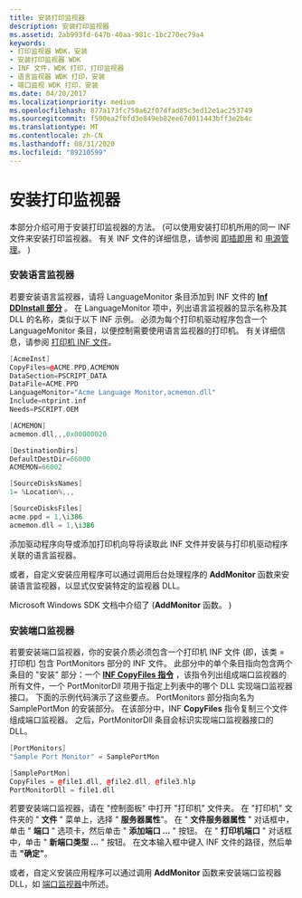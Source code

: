 ```yaml
---
title: 安装打印监视器
description: 安装打印监视器
ms.assetid: 2ab993fd-647b-40aa-981c-1bc270ec79a4
keywords:
- 打印监视器 WDK，安装
- 安装打印监视器 WDK
- INF 文件，WDK 打印，打印监视器
- 语言监视器 WDK 打印，安装
- 端口监视 WDK 打印，安装
ms.date: 04/20/2017
ms.localizationpriority: medium
ms.openlocfilehash: 877a173fc750a62f07dfad85c3ed12e1ac253749
ms.sourcegitcommit: f500ea2fbfd3e849eb82ee67d011443bff3e2b4c
ms.translationtype: MT
ms.contentlocale: zh-CN
ms.lasthandoff: 08/31/2020
ms.locfileid: "89210599"
---
```

# <a name="installing-a-print-monitor"></a>安装打印监视器





本部分介绍可用于安装打印监视器的方法。  (可以使用安装打印机所用的同一 INF 文件来安装打印监视器。 有关 INF 文件的详细信息，请参阅 [即插即用](../kernel/introduction-to-plug-and-play.md) 和 [电源管理](../kernel/introduction-to-power-management.md)。 ) 

### <a name="installing-a-language-monitor"></a><a href="" id="ddk-installing-a-language-monitor-gg"></a>安装语言监视器

若要安装语言监视器，请将 LanguageMonitor 条目添加到 INF 文件的 [**Inf DDInstall 部分**](../install/inf-ddinstall-section.md) 。 在 LanguageMonitor 项中，列出语言监视器的显示名称及其 DLL 的名称，类似于以下 INF 示例。 必须为每个打印机驱动程序包含一个 LanguageMonitor 条目，以便控制需要使用语言监视器的打印机。 有关详细信息，请参阅 [打印机 INF 文件](printer-inf-files.md)。

```cpp
[AcmeInst]
CopyFiles=@ACME.PPD,ACMEMON
DataSection=PSCRIPT_DATA
DataFile=ACME.PPD
LanguageMonitor="Acme Language Monitor,acmemon.dll"
Include=ntprint.inf
Needs=PSCRIPT.OEM

[ACMEMON]
acmemon.dll,,,0x00000020

[DestinationDirs]
DefaultDestDir=66000
ACMEMON=66002

[SourceDisksNames]
1= %Location%,,,

[SourceDisksFiles]
acme.ppd = 1,\i386
acmemon.dll = 1,\i386
```

添加驱动程序向导或添加打印机向导将读取此 INF 文件并安装与打印机驱动程序关联的语言监视器。

或者，自定义安装应用程序可以通过调用后台处理程序的 **AddMonitor** 函数来安装语言监视器，以显式仅安装特定的监视器 DLL。

Microsoft Windows SDK 文档中介绍了 (**AddMonitor** 函数。 ) 

### <a name="installing-a-port-monitor"></a><a href="" id="ddk-installing-a-port-monitor-gg"></a>安装端口监视器

若要安装端口监视器，你的安装介质必须包含一个打印机 INF 文件 (即，该类 = 打印机) 包含 PortMonitors 部分的 INF 文件。 此部分中的单个条目指向包含两个条目的 "安装" 部分：一个 [**INF CopyFiles 指令**](../install/inf-copyfiles-directive.md) ，该指令列出组成端口监视器的所有文件，一个 PortMonitorDll 项用于指定上列表中的哪个 DLL 实现端口监视器接口。 下面的示例代码演示了这些要点。 PortMonitors 部分指向名为 SamplePortMon 的安装部分。 在该部分中，INF **CopyFiles** 指令复制三个文件组成端口监视器。 之后，PortMonitorDll 条目会标识实现端口监视器接口的 DLL。

```cpp
[PortMonitors]
"Sample Port Monitor" = SamplePortMon

[SamplePortMon]
CopyFiles = @file1.dll, @file2.dll, @file3.hlp
PortMonitorDll = file1.dll
```

若要安装端口监视器，请在 "控制面板" 中打开 "打印机" 文件夹。 在 "打印机" 文件夹的 " **文件** " 菜单上，选择 " **服务器属性**"。 在 " **文件服务器属性** " 对话框中，单击 " **端口** " 选项卡，然后单击 " **添加端口 ...** " 按钮。 在 " **打印机端口** " 对话框中，单击 " **新端口类型 ...** " 按钮。 在文本输入框中键入 INF 文件的路径，然后单击 **"确定"**。

或者，自定义安装应用程序可以通过调用 **AddMonitor** 函数来安装端口监视器 DLL，如 [端口监视器](/windows/desktop/printdocs/port-monitors)中所述。

 

